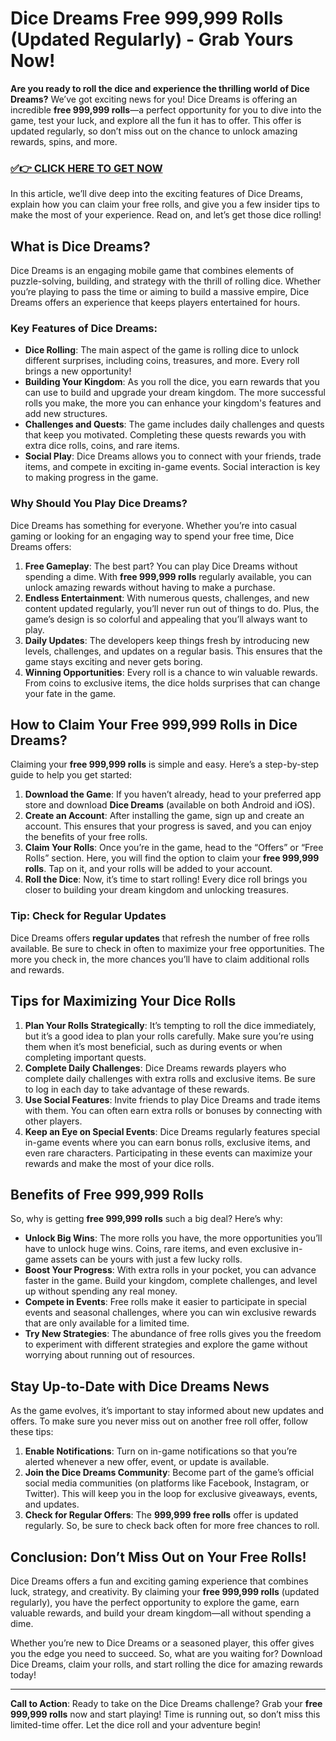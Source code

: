 # Dice Dreams Free 999,999 Rolls (Updated Regularly) - Grab Yours Now!

**Are you ready to roll the dice and experience the thrilling world of Dice Dreams?** We’ve got exciting news for you! Dice Dreams is offering an incredible **free 999,999 rolls**—a perfect opportunity for you to dive into the game, test your luck, and explore all the fun it has to offer. This offer is updated regularly, so don’t miss out on the chance to unlock amazing rewards, spins, and more.

### [✅👉 CLICK HERE TO GET NOW](https://freerewards.xyz/dice/dreams/)

In this article, we’ll dive deep into the exciting features of Dice Dreams, explain how you can claim your free rolls, and give you a few insider tips to make the most of your experience. Read on, and let’s get those dice rolling!

## What is Dice Dreams?

Dice Dreams is an engaging mobile game that combines elements of puzzle-solving, building, and strategy with the thrill of rolling dice. Whether you’re playing to pass the time or aiming to build a massive empire, Dice Dreams offers an experience that keeps players entertained for hours.

### Key Features of Dice Dreams:

- **Dice Rolling**: The main aspect of the game is rolling dice to unlock different surprises, including coins, treasures, and more. Every roll brings a new opportunity!
- **Building Your Kingdom**: As you roll the dice, you earn rewards that you can use to build and upgrade your dream kingdom. The more successful rolls you make, the more you can enhance your kingdom's features and add new structures.
- **Challenges and Quests**: The game includes daily challenges and quests that keep you motivated. Completing these quests rewards you with extra dice rolls, coins, and rare items.
- **Social Play**: Dice Dreams allows you to connect with your friends, trade items, and compete in exciting in-game events. Social interaction is key to making progress in the game.

### Why Should You Play Dice Dreams?

Dice Dreams has something for everyone. Whether you’re into casual gaming or looking for an engaging way to spend your free time, Dice Dreams offers:

1. **Free Gameplay**: The best part? You can play Dice Dreams without spending a dime. With **free 999,999 rolls** regularly available, you can unlock amazing rewards without having to make a purchase.
2. **Endless Entertainment**: With numerous quests, challenges, and new content updated regularly, you’ll never run out of things to do. Plus, the game’s design is so colorful and appealing that you’ll always want to play.
3. **Daily Updates**: The developers keep things fresh by introducing new levels, challenges, and updates on a regular basis. This ensures that the game stays exciting and never gets boring.
4. **Winning Opportunities**: Every roll is a chance to win valuable rewards. From coins to exclusive items, the dice holds surprises that can change your fate in the game. 

## How to Claim Your Free 999,999 Rolls in Dice Dreams?

Claiming your **free 999,999 rolls** is simple and easy. Here’s a step-by-step guide to help you get started:

1. **Download the Game**: If you haven’t already, head to your preferred app store and download **Dice Dreams** (available on both Android and iOS).
2. **Create an Account**: After installing the game, sign up and create an account. This ensures that your progress is saved, and you can enjoy the benefits of your free rolls.
3. **Claim Your Rolls**: Once you’re in the game, head to the “Offers” or “Free Rolls” section. Here, you will find the option to claim your **free 999,999 rolls**. Tap on it, and your rolls will be added to your account.
4. **Roll the Dice**: Now, it’s time to start rolling! Every dice roll brings you closer to building your dream kingdom and unlocking treasures.

### Tip: Check for Regular Updates
Dice Dreams offers **regular updates** that refresh the number of free rolls available. Be sure to check in often to maximize your free opportunities. The more you check in, the more chances you’ll have to claim additional rolls and rewards.

## Tips for Maximizing Your Dice Rolls

1. **Plan Your Rolls Strategically**: It’s tempting to roll the dice immediately, but it’s a good idea to plan your rolls carefully. Make sure you’re using them when it’s most beneficial, such as during events or when completing important quests.
2. **Complete Daily Challenges**: Dice Dreams rewards players who complete daily challenges with extra rolls and exclusive items. Be sure to log in each day to take advantage of these rewards.
3. **Use Social Features**: Invite friends to play Dice Dreams and trade items with them. You can often earn extra rolls or bonuses by connecting with other players.
4. **Keep an Eye on Special Events**: Dice Dreams regularly features special in-game events where you can earn bonus rolls, exclusive items, and even rare characters. Participating in these events can maximize your rewards and make the most of your dice rolls.

## Benefits of Free 999,999 Rolls

So, why is getting **free 999,999 rolls** such a big deal? Here’s why:

- **Unlock Big Wins**: The more rolls you have, the more opportunities you’ll have to unlock huge wins. Coins, rare items, and even exclusive in-game assets can be yours with just a few lucky rolls.
- **Boost Your Progress**: With extra rolls in your pocket, you can advance faster in the game. Build your kingdom, complete challenges, and level up without spending any real money.
- **Compete in Events**: Free rolls make it easier to participate in special events and seasonal challenges, where you can win exclusive rewards that are only available for a limited time.
- **Try New Strategies**: The abundance of free rolls gives you the freedom to experiment with different strategies and explore the game without worrying about running out of resources.

## Stay Up-to-Date with Dice Dreams News

As the game evolves, it’s important to stay informed about new updates and offers. To make sure you never miss out on another free roll offer, follow these tips:

1. **Enable Notifications**: Turn on in-game notifications so that you’re alerted whenever a new offer, event, or update is available.
2. **Join the Dice Dreams Community**: Become part of the game’s official social media communities (on platforms like Facebook, Instagram, or Twitter). This will keep you in the loop for exclusive giveaways, events, and updates.
3. **Check for Regular Offers**: The **999,999 free rolls** offer is updated regularly. So, be sure to check back often for more free chances to roll.

## Conclusion: Don’t Miss Out on Your Free Rolls!

Dice Dreams offers a fun and exciting gaming experience that combines luck, strategy, and creativity. By claiming your **free 999,999 rolls** (updated regularly), you have the perfect opportunity to explore the game, earn valuable rewards, and build your dream kingdom—all without spending a dime. 

Whether you’re new to Dice Dreams or a seasoned player, this offer gives you the edge you need to succeed. So, what are you waiting for? Download Dice Dreams, claim your rolls, and start rolling the dice for amazing rewards today!

---

**Call to Action**: Ready to take on the Dice Dreams challenge? Grab your **free 999,999 rolls** now and start playing! Time is running out, so don’t miss this limited-time offer. Let the dice roll and your adventure begin!
